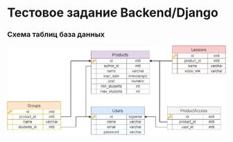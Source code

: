 # Тестовое задание Backend/Django

### Схема таблиц база данных
<img src="courses_project/media/courses.jpg">